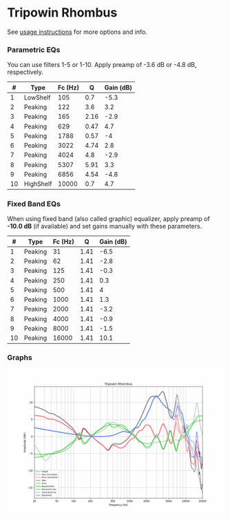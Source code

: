 # Tripowin Rhombus
See [usage instructions](https://github.com/jaakkopasanen/AutoEq#usage) for more options and info.

### Parametric EQs
You can use filters 1-5 or 1-10. Apply preamp of -3.6 dB or -4.8 dB, respectively.

|   # | Type      |   Fc (Hz) |    Q |   Gain (dB) |
|-----|-----------|-----------|------|-------------|
|   1 | LowShelf  |       105 | 0.7  |        -5.3 |
|   2 | Peaking   |       122 | 3.6  |         3.2 |
|   3 | Peaking   |       165 | 2.16 |        -2.9 |
|   4 | Peaking   |       629 | 0.47 |         4.7 |
|   5 | Peaking   |      1788 | 0.57 |        -4   |
|   6 | Peaking   |      3022 | 4.74 |         2.8 |
|   7 | Peaking   |      4024 | 4.8  |        -2.9 |
|   8 | Peaking   |      5307 | 5.91 |         3.3 |
|   9 | Peaking   |      6856 | 4.54 |        -4.8 |
|  10 | HighShelf |     10000 | 0.7  |         4.7 |

### Fixed Band EQs
When using fixed band (also called graphic) equalizer, apply preamp of **-10.0 dB** (if available) and set gains manually with these parameters.

|   # | Type    |   Fc (Hz) |    Q |   Gain (dB) |
|-----|---------|-----------|------|-------------|
|   1 | Peaking |        31 | 1.41 |        -6.5 |
|   2 | Peaking |        62 | 1.41 |        -2.8 |
|   3 | Peaking |       125 | 1.41 |        -0.3 |
|   4 | Peaking |       250 | 1.41 |         0.3 |
|   5 | Peaking |       500 | 1.41 |         4   |
|   6 | Peaking |      1000 | 1.41 |         1.3 |
|   7 | Peaking |      2000 | 1.41 |        -3.2 |
|   8 | Peaking |      4000 | 1.41 |        -0.9 |
|   9 | Peaking |      8000 | 1.41 |        -1.5 |
|  10 | Peaking |     16000 | 1.41 |        10.1 |

### Graphs
![](./Tripowin%20Rhombus.png)
